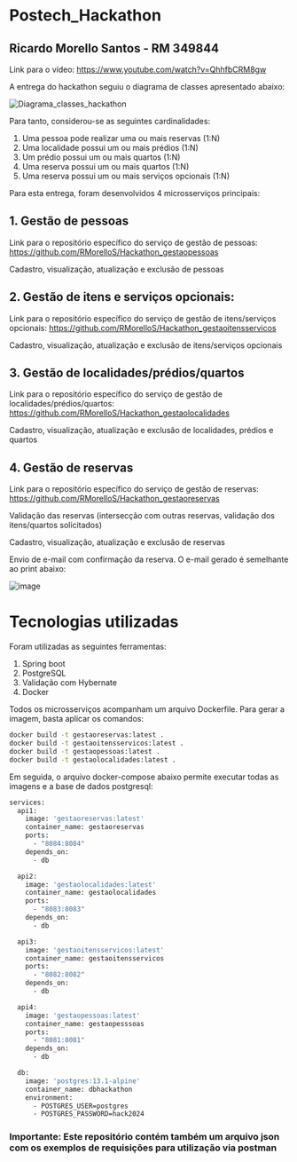 # Postech_Hackathon

## Ricardo Morello Santos - RM 349844

Link para o vídeo: <https://www.youtube.com/watch?v=QhhfbCRM8gw>

A entrega do hackathon seguiu o diagrama de classes apresentado abaixo:

![Diagrama_classes_hackathon](https://github.com/RMorelloS/Postech_Hackathon/assets/32580031/66475f44-5303-46c5-9047-4f0d807b90a4)


Para tanto, considerou-se as seguintes cardinalidades:

1. Uma pessoa pode realizar uma ou mais reservas (1:N)
2. Uma localidade possui um ou mais prédios (1:N)
3. Um prédio possui um ou mais quartos (1:N)
4. Uma reserva possui um ou mais quartos (1:N)
5. Uma reserva possui um ou mais serviços opcionais (1:N)


Para esta entrega, foram desenvolvidos 4 microsserviços principais:

## 1. Gestão de pessoas

Link para o repositório específico do serviço de gestão de pessoas: <https://github.com/RMorelloS/Hackathon_gestaopessoas>

Cadastro, visualização, atualização e exclusão de pessoas

## 2. Gestão de itens e serviços opcionais:

Link para o repositório específico do serviço de gestão de itens/serviços opcionais: <https://github.com/RMorelloS/Hackathon_gestaoitensservicos>

Cadastro, visualização, atualização e exclusão de itens/serviços opcionais

## 3. Gestão de localidades/prédios/quartos

Link para o repositório específico do serviço de gestão de localidades/prédios/quartos: <https://github.com/RMorelloS/Hackathon_gestaolocalidades>

Cadastro, visualização, atualização e exclusão de localidades, prédios e quartos

## 4. Gestão de reservas

Link para o repositório específico do serviço de gestão de reservas: <https://github.com/RMorelloS/Hackathon_gestaoreservas>

Validação das reservas (intersecção com outras reservas, validação dos itens/quartos solicitados)

Cadastro, visualização, atualização e exclusão de reservas

Envio de e-mail com confirmação da reserva. O e-mail gerado é semelhante ao print abaixo:

![image](https://github.com/RMorelloS/Postech_Hackathon/assets/32580031/17707f7d-d289-4502-9196-cd521a992f36)



# Tecnologias utilizadas
Foram utilizadas as seguintes ferramentas:

1. Spring boot
2. PostgreSQL
3. Validação com Hybernate
4. Docker

Todos os microsserviços acompanham um arquivo Dockerfile. Para gerar a imagem, basta aplicar os comandos:

```bash
docker build -t gestaoreservas:latest .
docker build -t gestaoitensservicos:latest .
docker build -t gestaopessoas:latest .
docker build -t gestaolocalidades:latest .
```

Em seguida, o arquivo docker-compose abaixo permite executar todas as imagens e a base de dados postgresql:

```bash
services:
  api1:
    image: 'gestaoreservas:latest'
    container_name: gestaoreservas
    ports:
      - "8084:8084"
    depends_on:
      - db

  api2:
    image: 'gestaolocalidades:latest'
    container_name: gestaolocalidades
    ports:
      - "8083:8083"
    depends_on:
      - db

  api3:
    image: 'gestaoitensservicos:latest'
    container_name: gestaoitensservicos
    ports:
      - "8082:8082"
    depends_on:
      - db

  api4:
    image: 'gestaopessoas:latest'
    container_name: gestaopesssoas
    ports:
      - "8081:8081"
    depends_on:
      - db

  db:
    image: 'postgres:13.1-alpine'
    container_name: dbhackathon
    environment:
      - POSTGRES_USER=postgres
      - POSTGRES_PASSWORD=hack2024
```

### **Importante:** Este repositório contém também um arquivo json com os exemplos de requisições para utilização via postman

